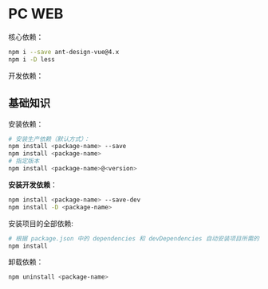 # PC WEB

核心依赖：

```bash
npm i --save ant-design-vue@4.x
npm i -D less
```

开发依赖：

## 基础知识

安装依赖：

```bash
# 安装生产依赖（默认方式）：
npm install <package-name> --save
npm install <package-name>
# 指定版本
npm install <package-name>@<version>
```

**安装开发依赖**：

```bash
npm install <package-name> --save-dev
npm install -D <package-name>
```

安装项目的全部依赖:

```bash
# 根据 package.json 中的 dependencies 和 devDependencies 自动安装项目所需的全部依赖。
npm install
```

卸载依赖：

```bash
npm uninstall <package-name>
```

